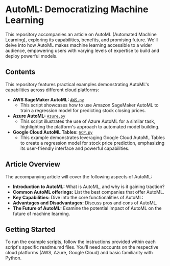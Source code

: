 # AutoML: Democratizing Machine Learning

This repository accompanies an article on AutoML (Automated Machine Learning), exploring its capabilities, benefits, and promising future. We'll delve into how AutoML makes machine learning accessible to a wider audience, empowering users with varying levels of expertise to build and deploy powerful models.

## Contents

This repository features practical examples demonstrating AutoML's capabilities across different cloud platforms:

- **AWS SageMaker AutoML:** [`AWS.py`](AWS.py)
  - This script showcases how to use Amazon SageMaker AutoML to train a regression model for predicting stock closing prices.
- **Azure AutoML:** [`Azure.py`](Azure.py)
  - This script illustrates the use of Azure AutoML for a similar task, highlighting the platform's approach to automated model building.
- **Google Cloud AutoML Tables:** [`GCP.py`](GCP.py)
  - This example demonstrates leveraging Google Cloud AutoML Tables to create a regression model for stock price prediction, emphasizing its user-friendly interface and powerful capabilities.

## Article Overview

The accompanying article will cover the following aspects of AutoML:

- **Introduction to AutoML:** What is AutoML, and why is it gaining traction?
- **Common AutoML offerings:** List the best companies that offer AutoML.
- **Key Capabilities:** Dive into the core functionalities of AutoML:
- **Advantages and Disadvantages:** Discuss pros and cons of AutoML.
- **The Future of AutoML:** Examine the potential impact of AutoML on the future of machine learning.

## Getting Started

To run the example scripts, follow the instructions provided within each script's specific readme.md files. You'll need accounts on the respective cloud platforms (AWS, Azure, Google Cloud) and basic familiarity with Python.
